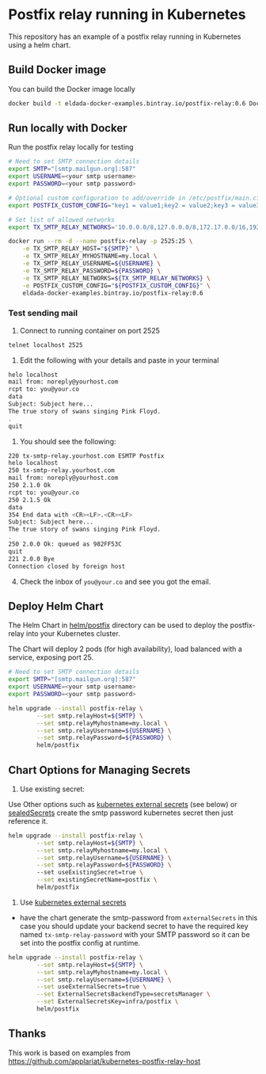 # Postfix relay running in Kubernetes

This repository has an example of a postfix relay running in Kubernetes using a helm chart.
## Build Docker image

You can build the Docker image locally

```bash
docker build -t eldada-docker-examples.bintray.io/postfix-relay:0.6 Docker/
```

## Run locally with Docker

Run the postfix relay locally for testing

```bash
# Need to set SMTP connection details
export SMTP="[smtp.mailgun.org]:587"
export USERNAME=<your smtp username>
export PASSWORD=<your smtp password>

# Optional custom configuration to add/override in /etc/postfix/main.cf (delimited by a ";")
export POSTFIX_CUSTOM_CONFIG="key1 = value1;key2 = value2;key3 = value3"

# Set list of allowed networks
export TX_SMTP_RELAY_NETWORKS='10.0.0.0/8,127.0.0.0/8,172.17.0.0/16,192.0.0.0/8'

docker run --rm -d --name postfix-relay -p 2525:25 \
	-e TX_SMTP_RELAY_HOST="${SMTP}" \
	-e TX_SMTP_RELAY_MYHOSTNAME=my.local \
	-e TX_SMTP_RELAY_USERNAME=${USERNAME} \
	-e TX_SMTP_RELAY_PASSWORD=${PASSWORD} \
	-e TX_SMTP_RELAY_NETWORKS=${TX_SMTP_RELAY_NETWORKS} \
	-e POSTFIX_CUSTOM_CONFIG="${POSTFIX_CUSTOM_CONFIG}" \
	eldada-docker-examples.bintray.io/postfix-relay:0.6
```

### Test sending mail

1. Connect to running container on port 2525

```bash
telnet localhost 2525
```

1. Edit the following with your details and paste in your terminal

```bash
helo localhost
mail from: noreply@yourhost.com
rcpt to: you@your.co
data
Subject: Subject here...
The true story of swans singing Pink Floyd. 
.
quit
```

1. You should see the following:

```bash
220 tx-smtp-relay.yourhost.com ESMTP Postfix
helo localhost
250 tx-smtp-relay.yourhost.com
mail from: noreply@yourhost.com
250 2.1.0 Ok
rcpt to: you@your.co
250 2.1.5 Ok
data
354 End data with <CR><LF>.<CR><LF>
Subject: Subject here...
The true story of swans singing Pink Floyd. 
.
250 2.0.0 Ok: queued as 982FF53C
quit
221 2.0.0 Bye
Connection closed by foreign host
```
4. Check the inbox of `you@your.co` and see you got the email.

## Deploy Helm Chart

The Helm Chart in [helm/postfix](helm/postfix) directory can be used to deploy the postfix-relay into your Kubernetes cluster.

The Chart will deploy 2 pods (for high availability), load balanced with a service, exposing port 25.

```bash
# Need to set SMTP connection details
export SMTP="[smtp.mailgun.org]:587"
export USERNAME=<your smtp username>
export PASSWORD=<your smtp password>

helm upgrade --install postfix-relay \
        --set smtp.relayHost=${SMTP} \
        --set smtp.relayMyhostname=my.local \
        --set smtp.relayUsername=${USERNAME} \
        --set smtp.relayPassword=${PASSWORD} \ 
        helm/postfix

```

## Chart Options for Managing Secrets

1. Use existing secret:

Use Other options such as [kubernetes external secrets](https://github.com/external-secrets/kubernetes-external-secrets) (see below) or [sealedSecrets](https://github.com/bitnami-labs/sealed-secrets)
create the smtp password kubernetes secret then just reference it.

```bash
helm upgrade --install postfix-relay \
        --set smtp.relayHost=${SMTP} \
        --set smtp.relayMyhostname=my.local \
        --set smtp.relayUsername=${USERNAME} \
        --set smtp.relayPassword=${PASSWORD} \ 
        --set useExistingSecret=true \
        --set existingSecretName=postfix \
        helm/postfix
```

1. Use [kubernetes external secrets](https://github.com/external-secrets/kubernetes-external-secrets/blob/master/charts/kubernetes-external-secrets/crds/kubernetes-client.io_externalsecrets_crd.yaml)

- have the chart generate the smtp-password from `externalSecrets` in this case you should update your backend secret to have the required key named `tx-smtp-relay-password` with your SMTP password so it can be set into the postfix config at runtime.

```bash
helm upgrade --install postfix-relay \
        --set smtp.relayHost=${SMTP} \
        --set smtp.relayMyhostname=my.local \
        --set smtp.relayUsername=${USERNAME} \
        --set useExternalSecrets=true \
        --set ExternalSecretsBackendType=secretsManager \
        --set ExternalSecretsKey=infra/postfix \
        helm/postfix
```

## Thanks

This work is based on examples from https://github.com/applariat/kubernetes-postfix-relay-host 
